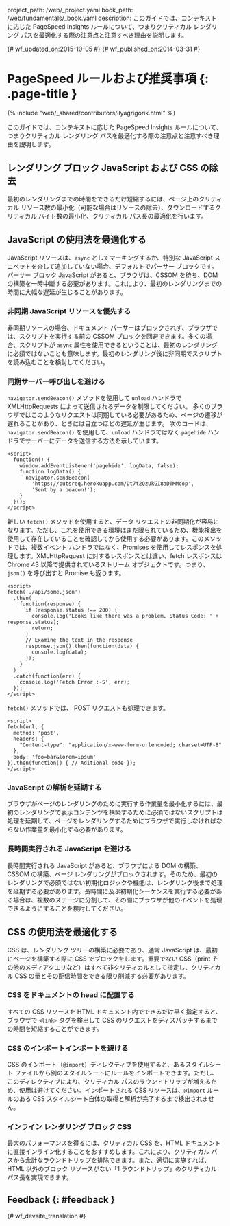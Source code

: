 project_path: /web/_project.yaml book_path: /web/fundamentals/_book.yaml description: このガイドでは、コンテキストに応じた PageSpeed Insights ルールについて、つまりクリティカル レンダリング パスを最適化する際の注意点と注意すべき理由を説明します。

{# wf_updated_on:2015-10-05 #} {# wf_published_on:2014-03-31 #}

# PageSpeed ルールおよび推奨事項 {: .page-title }

{% include "web/_shared/contributors/ilyagrigorik.html" %}

このガイドでは、コンテキストに応じた PageSpeed Insights ルールについて、つまりクリティカル レンダリング パスを最適化する際の注意点と注意すべき理由を説明します。

## レンダリング ブロック JavaScript および CSS の除去

最初のレンダリングまでの時間をできるだけ短縮するには、ページ上のクリティカル リソース数の最小化（可能な場合はリソースの除去）、ダウンロードするクリティカル バイト数の最小化、クリティカル パス長の最適化を行います。

## JavaScript の使用法を最適化する

JavaScript リソースは、`async` としてマーキングするか、特別な JavaScript スニペットを介して追加していない場合、デフォルトでパーサー ブロックです。パーサー ブロック JavaScript があると、ブラウザは、CSSOM を待ち、DOM の構築を一時中断する必要があります。これにより、最初のレンダリングまでの時間に大幅な遅延が生じることがあります。

### 非同期 JavaScript リソースを優先する

非同期リソースの場合、ドキュメント パーサーはブロックされず、ブラウザでは、スクリプトを実行する前の CSSOM ブロックを回避できます。多くの場合、スクリプトが `async` 属性を使用できるということは、最初のレンダリングに必須ではないことも意味します。最初のレンダリング後に非同期でスクリプトを読み込むことを検討してください。

### 同期サーバー呼び出しを避ける

`navigator.sendBeacon()` メソッドを使用して `unload` ハンドラで XMLHttpRequests によって送信されるデータを制限してください。 多くのブラウザではこのようなリクエストは同期している必要があるため、ページの遷移が遅れることがあり、ときには目立つほどの遅延が生じます。 次のコードは、`navigator.sendBeacon()` を使用して、`unload` ハンドラではなく `pagehide` ハンドラでサーバーにデータを送信する方法を示しています。

    <script>
      function() {
        window.addEventListener('pagehide', logData, false);
        function logData() {
          navigator.sendBeacon(
            'https://putsreq.herokuapp.com/Dt7t2QzUkG18aDTMMcop',
            'Sent by a beacon!');
        }
      }();
    </script>
    

新しい `fetch()` メソッドを使用すると、データ リクエストの非同期化が容易になります。ただし、これを使用できる環境はまだ限られているため、機能検出を使用して存在していることを確認してから使用する必要があります。このメソッドでは、複数イベント ハンドラではなく、Promises を使用してレスポンスを処理します。XMLHttpRequest に対するレスポンスとは違い、fetch レスポンスは Chrome 43 以降で提供されているストリーム オブジェクトです。つまり、`json()` を呼び出すと Promise も返ります。

    <script>
    fetch('./api/some.json')  
      .then(  
        function(response) {  
          if (response.status !== 200) {  
            console.log('Looks like there was a problem. Status Code: ' +  response.status);  
            return;  
          }
          // Examine the text in the response  
          response.json().then(function(data) {  
            console.log(data);  
          });  
        }  
      )  
      .catch(function(err) {  
        console.log('Fetch Error :-S', err);  
      });
    </script>
    

`fetch()` メソッドでは、 POST リクエストも処理できます。

    <script>
    fetch(url, {
      method: 'post',
      headers: {  
        "Content-type": "application/x-www-form-urlencoded; charset=UTF-8"  
      },  
      body: 'foo=bar&lorem=ipsum'  
    }).then(function() { // Aditional code });
    </script>
    

### JavaScript の解析を延期する

ブラウザがページのレンダリングのために実行する作業量を最小化するには、最初のレンダリングで表示コンテンツを構築するために必須ではないスクリプトは処理を延期して、ページをレンダリングするためにブラウザで実行しなければならない作業量を最小化する必要があります。

### 長時間実行される JavaScript を避ける

長時間実行される JavaScript があると、ブラウザによる DOM の構築、CSSOM の構築、ページ レンダリングがブロックされます。そのため、最初のレンダリングで必須ではない初期化ロジックや機能は、レンダリング後まで処理を延期する必要があります。長時間に及ぶ初期化シーケンスを実行する必要がある場合は、複数のステージに分割して、その間にブラウザが他のイベントを処理できるようにすることを検討してください。

## CSS の使用法を最適化する

CSS は、レンダリング ツリーの構築に必要であり、通常 JavaScript は、最初にページを構築する際に CSS でブロックをします。重要でない CSS（print その他のメディアクエリなど）はすべて非クリティカルとして指定し、クリティカル CSS の量とその配信時間をできる限り削減する必要があります。

### CSS をドキュメントの head に配置する

すべての CSS リソースを HTML ドキュメント内でできるだけ早く指定すると、ブラウザで `<link>` タグを検出して CSS のリクエストをディスパッチするまでの時間を短縮することができます。

### CSS のインポートインポートを避ける

CSS のインポート（`@import`）ディレクティブを使用すると、あるスタイルシート ファイルから別のスタイルシートにルールをインポートできます。ただし、このディレクティブにより、クリティカル パスのラウンドトリップが増えるため、使用は避けてください。インポートされる CSS リソースは、`@import` ルールのある CSS スタイルシート自体の取得と解析が完了するまで検出されません。

### インライン レンダリング ブロック CSS

最大のパフォーマンスを得るには、クリティカル CSS を、HTML ドキュメントに直接インライン化することをおすすめします。これにより、クリティカル パスから余計なラウンドトリップを排除できます。また、適切に実施すれば、HTML 以外のブロック リソースがない「1 ラウンドトリップ」のクリティカル パス長を実現できます。

## Feedback {: #feedback }

{# wf_devsite_translation #}